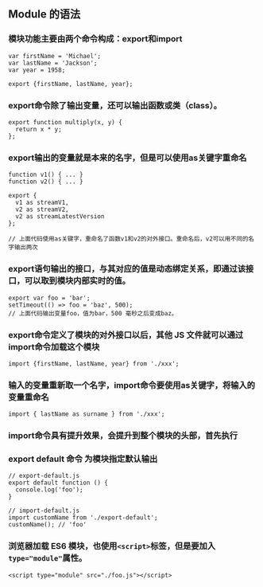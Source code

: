 ## Module 的语法

### 模块功能主要由两个命令构成：export和import

```
var firstName = 'Michael';
var lastName = 'Jackson';
var year = 1958;

export {firstName, lastName, year};
```

### export命令除了输出变量，还可以输出函数或类（class）。

```
export function multiply(x, y) {
  return x * y;
};
```

### export输出的变量就是本来的名字，但是可以使用as关键字重命名

```
function v1() { ... }
function v2() { ... }

export {
  v1 as streamV1,
  v2 as streamV2,
  v2 as streamLatestVersion
};

// 上面代码使用as关键字，重命名了函数v1和v2的对外接口。重命名后，v2可以用不同的名字输出两次
```

### export语句输出的接口，与其对应的值是动态绑定关系，即通过该接口，可以取到模块内部实时的值。

```
export var foo = 'bar';
setTimeout(() => foo = 'baz', 500);
// 上面代码输出变量foo，值为bar，500 毫秒之后变成baz。
```

### export命令定义了模块的对外接口以后，其他 JS 文件就可以通过import命令加载这个模块

```
import {firstName, lastName, year} from './xxx';
```

### 输入的变量重新取一个名字，import命令要使用as关键字，将输入的变量重命名

```
import { lastName as surname } from './xxx';
```

### import命令具有提升效果，会提升到整个模块的头部，首先执行

### export default 命令 为模块指定默认输出

```
// export-default.js
export default function () {
  console.log('foo');
}

// import-default.js
import customName from './export-default';
customName(); // 'foo'
```
### 浏览器加载 ES6 模块，也使用`<script>`标签，但是要加入`type="module"`属性。
  ```
  <script type="module" src="./foo.js"></script>
  ```